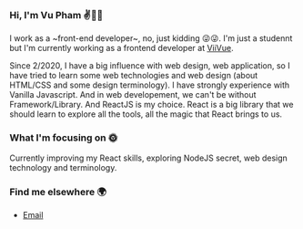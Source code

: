 ### Hi, I'm Vu Pham ✌👨‍💻

I work as a ~front-end developer~, no, just kidding 😜😜. I'm just a studennt but I'm currently working as a frontend developer at <a href="https://viivue.com" target="_blank">ViiVue</a>.

Since 2/2020, I have a big influence with web design, web application, so I have tried to learn some web technologies and web design (about HTML/CSS and some design terminology). I have strongly experience with Vanilla Javascript. And in web developement, we can't be without Framework/Library. And ReactJS is my choice. React is a big library that we should learn to explore all the tools, all the magic that React brings to us.

### What I'm focusing on 🌞
Currently improving my React skills, exploring NodeJS secret, web design technology and terminology.

### Find me elsewhere 🌍
- <a href="mailto:vupham.job@gmail.com">Email</a>
